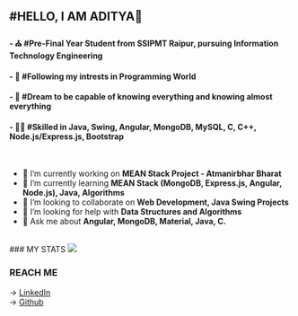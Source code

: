 ### <h2><strong>#HELLO, I AM ADITYA🖤</strong></h2>
  <h4><b>- ⛪ #Pre-Final Year Student from SSIPMT Raipur, pursuing Information Technology Engineering</b></h4>
  <h4><b>- 🦾 #Following my intrests in Programming World</b></h4>
  <h4><b>- 💙 #Dream to be capable of knowing everything and knowing almost everything</b></h4>
  <h4><b>- 🤘🏻 #Skilled in Java, Swing, Angular, MongoDB, MySQL, C, C++, Node.js/Express.js, Bootstrap</b></h4>

<!--
**aditya-1102/aditya-1102** is a ✨ _special_ ✨ repository because its `README.md` (this file) appears on your GitHub profile.
Here are some ideas to get you started:
--></br>

- 🔭 I’m currently working on <b>MEAN Stack Project - Atmanirbhar Bharat</b>
- 🌱 I’m currently learning <b>MEAN Stack (MongoDB, Express.js, Angular, Node.js), Java, Algorithms</b>
- 👯 I’m looking to collaborate on <b>Web Development, Java Swing Projects</b>
- 🤔 I’m looking for help with <b>Data Structures and Algorithms</b>
- 💬 Ask me about <b>Angular, MongoDB, Material, Java, C.</b>
<!--
- 📫 How to reach me: <b></b>
- 😄 Pronouns: <b></b>
- ⚡ Fun fact: <b></b>
-->
</br>
### MY STATS

<img src="https://github-readme-stats.vercel.app/api?username=aditya-1102&&show_icons=true&title_color=ffffff&icon_color=ffffff&text_color=ffffff&bg_color=3f51b5">
</br>

### REACH ME

-> <a href="www.linkedin.com/in/aditya-lall-9466aa18b">LinkedIn</a></br> 
-> <a href="https://github.com/aditya-1102/">Github</a>

